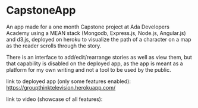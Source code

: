 # CapstoneApp

An app made for a one month Capstone project at Ada Developers Academy using a MEAN stack (Mongodb, Express.js, Node.js, Angular.js) and d3.js, deployed on heroku to visualize the path of a character on a map as the reader scrolls through the story.

There is an interface to add/edit/rearrange stories as well as view them, but that capability is disabled on the deployed app, as the app is meant as a platform for my own writing and not a tool to be used by the public.


link to deployed app (only some features enabled):
https://groupthinktelevision.herokuapp.com/

link to video (showcase of all features):

